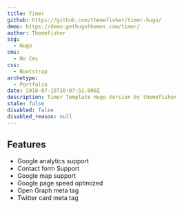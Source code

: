 ```yaml
---
title: Timer
github: https://github.com/themefisher/timer-hugo/
demo: https://demo.gethugothemes.com/timer/
author: Themefisher
ssg:
  - Hugo
cms:
  - No Cms
css:
  - Bootstrap
archetype:
  - Portfolio
date: 2018-07-15T10:07:51.000Z
description: Timer Template Hugo Version by themefisher
stale: false
disabled: false
disabled_reason: null
---
```


## Features
* Google analytics support
* Contact form Support
* Google map support
* Google page speed optimized
* Open Graph meta tag
* Twitter card meta tag